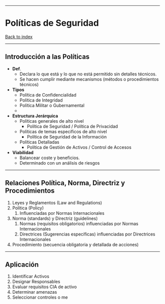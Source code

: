 
---
# Políticas de Seguridad

[Back to index](../README.md)

---

## Introducción a las Políticas
- **Def**.
	- Declara lo que está y lo que no está permitido sin detalles técnicos.
	- Se hacen cumplir mediante mecanismos (métodos o procedimientos técnicos)
- **Tipos**
	- Política de Confidencialidad
	- Política de Integridad
	- Política Militar o Gubernamental
	- 
- **Estructura Jerárquica**
	- Políticas generales de alto nivel
		- Política de Seguridad / Política de Privacidad
	- Políticas de temas específicos de alto nivel
		- Política de Seguridad de la Información
	- Políticas Detalladas
		- Política de Gestión de Activos / Control de Accesos
- **Viabilidad**
	- Balancear coste y beneficios.
	- Determinado con un análisis de riesgos
---
## Relaciones Política, Norma, Directriz y Procedimientos 
1. Leyes y Reglamentos (Law and Regulations)
2. Política (Policy)
	1. Influenciadas por Normas Internacionales
3. Norma (standards) y Directriz (guidelines)
	1. Normas (requisitos obligatorios) influenciadas por Normas Internacionales
	2. Directrices (Sugerencias específicas) influenciadas por Directrices Internacionales
4. Procedimiento (secuencia obligatoria y detallada de acciones)
---
## Aplicación
1. Identificar Activos
2. Designar Responsables
3. Evaluar requisitos CIA de activo
4. Determinar amenazas
5. Seleccionar controles o me